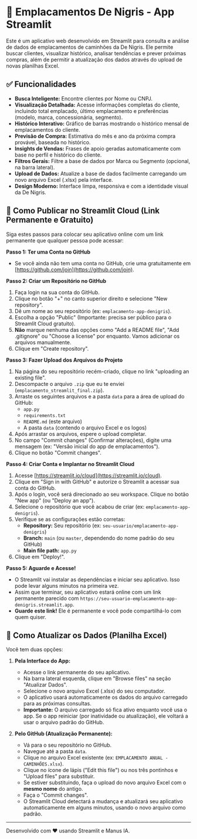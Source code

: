# 🚚 Emplacamentos De Nigris - App Streamlit

Este é um aplicativo web desenvolvido em Streamlit para consulta e análise de dados de emplacamentos de caminhões da De Nigris. Ele permite buscar clientes, visualizar histórico, analisar tendências e prever próximas compras, além de permitir a atualização dos dados através do upload de novas planilhas Excel.

## ✅ Funcionalidades

*   **Busca Inteligente:** Encontre clientes por Nome ou CNPJ.
*   **Visualização Detalhada:** Acesse informações completas do cliente, incluindo total emplacado, último emplacamento e preferências (modelo, marca, concessionária, segmento).
*   **Histórico Interativo:** Gráfico de barras mostrando o histórico mensal de emplacamentos do cliente.
*   **Previsão de Compra:** Estimativa do mês e ano da próxima compra provável, baseada no histórico.
*   **Insights de Vendas:** Frases de apoio geradas automaticamente com base no perfil e histórico do cliente.
*   **Filtros Gerais:** Filtre a base de dados por Marca ou Segmento (opcional, na barra lateral).
*   **Upload de Dados:** Atualize a base de dados facilmente carregando um novo arquivo Excel (.xlsx) pela interface.
*   **Design Moderno:** Interface limpa, responsiva e com a identidade visual da De Nigris.

## 🚀 Como Publicar no Streamlit Cloud (Link Permanente e Gratuito)

Siga estes passos para colocar seu aplicativo online com um link permanente que qualquer pessoa pode acessar:

**Passo 1: Ter uma Conta no GitHub**

*   Se você ainda não tem uma conta no GitHub, crie uma gratuitamente em [https://github.com/join](https://github.com/join).

**Passo 2: Criar um Repositório no GitHub**

1.  Faça login na sua conta do GitHub.
2.  Clique no botão "+" no canto superior direito e selecione "New repository".
3.  Dê um nome ao seu repositório (ex: `emplacamento-app-denigris`).
4.  Escolha a opção "Public" (Importante: precisa ser público para o Streamlit Cloud gratuito).
5.  **Não** marque nenhuma das opções como "Add a README file", "Add .gitignore" ou "Choose a license" por enquanto. Vamos adicionar os arquivos manualmente.
6.  Clique em "Create repository".

**Passo 3: Fazer Upload dos Arquivos do Projeto**

1.  Na página do seu repositório recém-criado, clique no link "uploading an existing file".
2.  Descompacte o arquivo `.zip` que eu te enviei (`emplacamento_streamlit_final.zip`).
3.  Arraste os seguintes arquivos e a pasta `data` para a área de upload do GitHub:
    *   `app.py`
    *   `requirements.txt`
    *   `README.md` (este arquivo)
    *   A pasta `data` (contendo o arquivo Excel e os logos)
4.  Após arrastar os arquivos, espere o upload completar.
5.  No campo "Commit changes" (Confirmar alterações), digite uma mensagem (ex: "Versão inicial do app de emplacamentos").
6.  Clique no botão "Commit changes".

**Passo 4: Criar Conta e Implantar no Streamlit Cloud**

1.  Acesse [https://streamlit.io/cloud](https://streamlit.io/cloud).
2.  Clique em "Sign in with GitHub" e autorize o Streamlit a acessar sua conta do GitHub.
3.  Após o login, você será direcionado ao seu workspace. Clique no botão "New app" (ou "Deploy an app").
4.  Selecione o repositório que você acabou de criar (ex: `emplacamento-app-denigris`).
5.  Verifique se as configurações estão corretas:
    *   **Repository:** Seu repositório (ex: `seu-usuario/emplacamento-app-denigris`)
    *   **Branch:** `main` (ou `master`, dependendo do nome padrão do seu GitHub)
    *   **Main file path:** `app.py`
6.  Clique em "Deploy!".

**Passo 5: Aguarde e Acesse!**

*   O Streamlit vai instalar as dependências e iniciar seu aplicativo. Isso pode levar alguns minutos na primeira vez.
*   Assim que terminar, seu aplicativo estará online com um link permanente parecido com `https://seu-usuario-emplacamento-app-denigris.streamlit.app`.
*   **Guarde este link!** Ele é permanente e você pode compartilhá-lo com quem quiser.

## 🔄 Como Atualizar os Dados (Planilha Excel)

Você tem duas opções:

1.  **Pela Interface do App:**
    *   Acesse o link permanente do seu aplicativo.
    *   Na barra lateral esquerda, clique em "Browse files" na seção "Atualizar Dados".
    *   Selecione o novo arquivo Excel (.xlsx) do seu computador.
    *   O aplicativo usará automaticamente os dados do arquivo carregado para as próximas consultas.
    *   **Importante:** O arquivo carregado só fica ativo enquanto você usa o app. Se o app reiniciar (por inatividade ou atualização), ele voltará a usar o arquivo padrão do GitHub.

2.  **Pelo GitHub (Atualização Permanente):**
    *   Vá para o seu repositório no GitHub.
    *   Navegue até a pasta `data`.
    *   Clique no arquivo Excel existente (ex: `EMPLACAMENTO ANUAL - CAMINHÕES.xlsx`).
    *   Clique no ícone de lápis ("Edit this file") ou nos três pontinhos e "Upload files" para substituir.
    *   Se estiver substituindo, faça o upload do novo arquivo Excel com o **mesmo nome** do antigo.
    *   Faça o "Commit changes".
    *   O Streamlit Cloud detectará a mudança e atualizará seu aplicativo automaticamente em alguns minutos, usando o novo arquivo como padrão.

---

Desenvolvido com ❤️ usando Streamlit e Manus IA.

